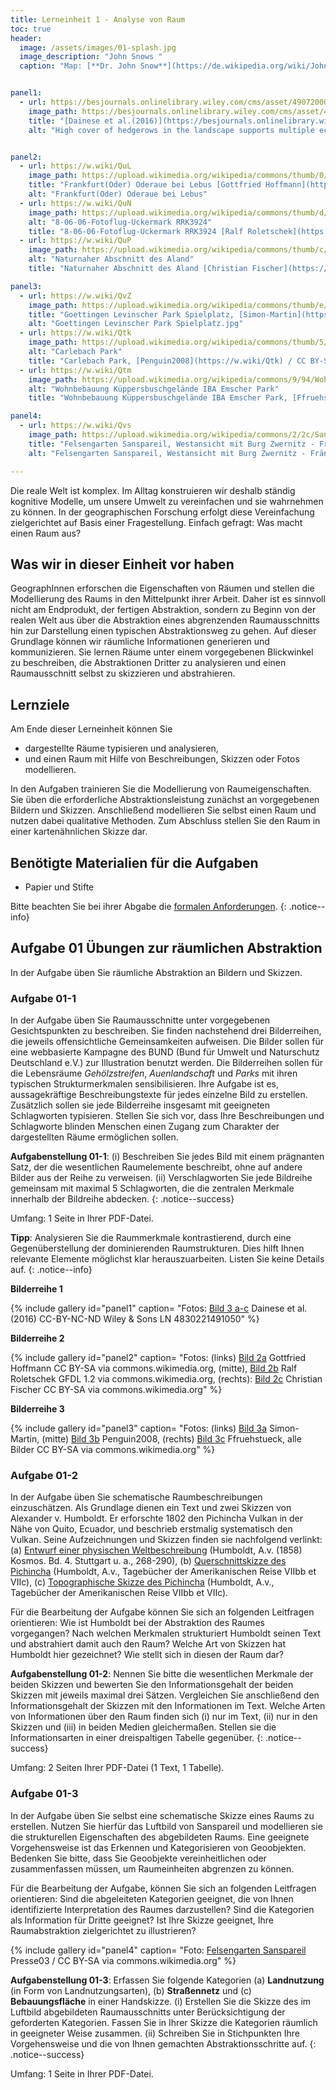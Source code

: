 ```yaml
---
title: Lerneinheit 1 - Analyse von Raum
toc: true
header:
  image: /assets/images/01-splash.jpg
  image_description: "John Snows "
  caption: "Map: [**Dr. John Snow**](https://de.wikipedia.org/wiki/John_Snow_(Mediziner)) [Wellcome Library via wikimedia](https://w.wiki/QtV)"


panel1:  
  - url: https://besjournals.onlinelibrary.wiley.com/cms/asset/49072000-0c42-42a2-b925-a34d2cd4f6e4/
    image_path: https://besjournals.onlinelibrary.wiley.com/cms/asset/49072000-0c42-42a2-b925-a34d2cd4f6e4/jpe12747-fig-0001-m.jpg
    title: "[Dainese et al.(2016)](https://besjournals.onlinelibrary.wiley.com/cms/asset/49072000-0c42-42a2-b925-a34d2cd4f6e4/jpe12747-fig-0001-m.jpg), High cover of hedgerows in the landscape supports multiple ecosystem services in Mediterranean cereal fields"
    alt: "High cover of hedgerows in the landscape supports multiple ecosystem services in Mediterranean cereal fields"


panel2:  
  - url: https://w.wiki/QuL
    image_path: https://upload.wikimedia.org/wikipedia/commons/thumb/0/0d/Frankfurt%28Oder%29_Oderaue_bei_Lebus_-_panoramio.jpg/1280px-Frankfurt%28Oder%29_Oderaue_bei_Lebus_-_panoramio.jpg
    title: "Frankfurt(Oder) Oderaue bei Lebus [Gottfried Hoffmann](https://w.wiki/QuL) / CC-BY via commons.wikimedia.org"
    alt: "Frankfurt(Oder) Oderaue bei Lebus"
  - url: https://w.wiki/QuN  
    image_path: https://upload.wikimedia.org/wikipedia/commons/thumb/d/d5/18-06-06-Fotoflug-Uckermark_RRK3924.jpg/1280px-18-06-06-Fotoflug-Uckermark_RRK3924.jpg  
    alt: "8-06-06-Fotoflug-Uckermark RRK3924"
    title: "8-06-06-Fotoflug-Uckermark RRK3924 [Ralf Roletschek](https://w.wiki/QuN) / GFDL 1.2  via commons.wikimedia.org"
  - url: https://w.wiki/QuP    
    image_path: https://upload.wikimedia.org/wikipedia/commons/thumb/c/c0/AlandFloodplain.jpg/1280px-AlandFloodplain.jpg
    alt: "Naturnaher Abschnitt des Aland"
    title: "Naturnaher Abschnitt des Aland [Christian Fischer](https://w.wiki/QuP) / CC BY-SA via commons.wikimedia.org"

panel3:
  - url: https://w.wiki/QvZ
    image_path: https://upload.wikimedia.org/wikipedia/commons/thumb/e/eb/Goettingen_Levinscher_Park_Spielplatz.jpg/1280px-Goettingen_Levinscher_Park_Spielplatz.jpg
    title: "Goettingen Levinscher Park Spielplatz, [Simon-Martin](https://w.wiki/Qtm) / CC BY-SA via commons.wikimedia.org"
    alt: "Goettingen Levinscher Park Spielplatz.jpg"
  - url: https://w.wiki/Qtk
    image_path: https://upload.wikimedia.org/wikipedia/commons/thumb/5/57/Carlebach_Park_HSST.jpg/320px-Carlebach_Park_HSST.jpg  
    alt: "Carlebach Park"
    title: "Carlebach Park, [Penguin2008](https://w.wiki/Qtk) / CC BY-SA via commons.wikimedia.org"
  - url: https://w.wiki/Qtm
    image_path: https://upload.wikimedia.org/wikipedia/commons/9/94/Wohnbebauung_K%C3%BCppersbuschgel%C3%A4nde_IBA_Emscher_Park%2C_Gelsenkirchen%2C_Szyszkowitz-Kowalski.jpg
    alt: "Wohnbebauung Küppersbuschgelände IBA Emscher Park"
    title: "Wohnbebauung Küppersbuschgelände IBA Emscher Park, [Ffruehstueck](https://w.wiki/Qtm) / CC BY-SA via commons.wikimedia.org"

panel4:  
  - url: https://w.wiki/Qvs
    image_path: https://upload.wikimedia.org/wikipedia/commons/2/2c/Sanspareil_Luftbild_West.jpg
    title: "Felsengarten Sanspareil, Westansicht mit Burg Zwernitz - Fränkische Schweiz, Bayern, [Presse03](https://w.wiki/Qvs) / CC BY-SA via commons.wikimedia.org"
    alt: "Felsengarten Sanspareil, Westansicht mit Burg Zwernitz - Fränkische Schweiz, Bayern"

---
```




Die reale Welt ist komplex. Im Alltag konstruieren wir deshalb ständig kognitive Modelle, um unsere Umwelt zu vereinfachen und sie wahrnehmen zu können. In der geographischen Forschung erfolgt diese Vereinfachung zielgerichtet auf Basis einer Fragestellung. Einfach gefragt: Was macht einen Raum aus?

<!--more-->

## Was wir in dieser Einheit vor haben
GeographInnen erforschen die Eigenschaften von Räumen und stellen die Modellierung des Raums in den Mittelpunkt ihrer Arbeit. Daher ist es sinnvoll nicht am Endprodukt, der fertigen Abstraktion, sondern zu Beginn von der realen Welt aus über die Abstraktion eines abgrenzenden Raumausschnitts hin zur Darstellung einen typischen Abstraktionsweg zu gehen. Auf dieser Grundlage können wir räumliche Informationen generieren und kommunizieren. Sie lernen Räume unter einem vorgegebenen Blickwinkel zu beschreiben, die Abstraktionen Dritter zu analysieren und einen Raumausschnitt selbst zu skizzieren und abstrahieren. 

## Lernziele
Am Ende dieser Lerneinheit können Sie
* dargestellte Räume typisieren und analysieren,
* und einen Raum mit Hilfe von Beschreibungen, Skizzen oder Fotos modellieren.

In den Aufgaben trainieren Sie die Modellierung von Raumeigenschaften. Sie üben die erforderliche Abstraktionsleistung zunächst an vorgegebenen Bildern und Skizzen. Anschließend modellieren Sie selbst einen Raum und nutzen dabei qualitative Methoden. Zum Abschluss stellen Sie den Raum in einer kartenähnlichen Skizze dar.

## Benötigte Materialien für die Aufgaben
* Papier und Stifte




Bitte beachten Sie bei ihrer Abgabe die [formalen Anforderungen](https://geomoc.github.io/gmoc-bsc-geoinfo-basic/unit00/unit00-03_assignments.html#formale-anforderungen).
{: .notice--info}



## Aufgabe 01 Übungen zur räumlichen Abstraktion
In der Aufgabe üben Sie räumliche Abstraktion an Bildern und Skizzen.

### Aufgabe 01-1
In der Aufgabe üben Sie Raumausschnitte unter vorgegebenen Gesichtspunkten zu beschreiben. Sie finden nachstehend drei Bilderreihen, die jeweils offensichtliche Gemeinsamkeiten aufweisen. Die Bilder sollen für eine webbasierte Kampagne des BUND (Bund für Umwelt und Naturschutz Deutschland e.V.) zur Illustration benutzt werden. Die Bilderreihen sollen für die Lebensräume *Gehölzstreifen*, *Auenlandschaft* und *Parks* mit ihren typischen Strukturmerkmalen sensibilisieren. Ihre Aufgabe ist es, aussagekräftige Beschreibungstexte für jedes einzelne Bild zu erstellen. Zusätzlich sollen sie jede Bilderreihe insgesamt mit geeigneten Schlagworten typisieren. Stellen Sie sich vor, dass Ihre Beschreibungen und Schlagworte blinden Menschen einen Zugang zum Charakter der dargestellten Räume ermöglichen sollen.

**Aufgabenstellung 01-1**: (i) Beschreiben Sie jedes Bild mit einem prägnanten Satz, der die wesentlichen Raumelemente beschreibt, ohne auf andere Bilder aus der Reihe zu verweisen. (ii) Verschlagworten Sie jede Bildreihe gemeinsam mit maximal 5 Schlagworten, die die zentralen Merkmale innerhalb der Bildreihe abdecken.
{: .notice--success}

Umfang: 1 Seite in Ihrer PDF-Datei.

**Tipp**: Analysieren Sie die Raummerkmale kontrastierend, durch eine Gegenüberstellung der dominierenden Raumstrukturen. Dies hilft Ihnen relevante Elemente möglichst klar herauszuarbeiten. Listen Sie keine Details auf.
{: .notice--info}


**Bilderreihe 1**

{% include gallery id="panel1"  caption= "Fotos: [Bild 3 a-c](https://besjournals.onlinelibrary.wiley.com/cms/asset/49072000-0c42-42a2-b925-a34d2cd4f6e4/jpe12747-fig-0001-m.jpg) Dainese et al. (2016) CC-BY-NC-ND Wiley & Sons LN 4830221491050" %}


**Bilderreihe 2**

{% include gallery id="panel2"  caption= "Fotos: (links) [Bild 2a](https://w.wiki/QuL) Gottfried Hoffmann CC BY-SA via commons.wikimedia.org, (mitte), [Bild 2b](https://w.wiki/QuN) Ralf Roletschek GFDL 1.2 via commons.wikimedia.org, (rechts): [Bild 2c](https://w.wiki/QuP) Christian Fischer CC BY-SA via commons.wikimedia.org" %}

**Bilderreihe 3**


{% include gallery id="panel3"  caption= "Fotos: (links) [Bild 3a](https://w.wiki/Qtj) Simon-Martin, (mitte) [Bild 3b](https://w.wiki/Qtk) Penguin2008, (rechts) [Bild 3c](https://w.wiki/Qtm) Ffruehstueck, alle Bilder CC BY-SA via commons.wikimedia.org" %}




### Aufgabe 01-2
In der Aufgabe üben Sie schematische Raumbeschreibungen einzuschätzen. Als Grundlage dienen ein Text und zwei Skizzen von Alexander v. Humboldt. Er erforschte 1802 den Pichincha Vulkan in der Nähe von Quito, Ecuador, und beschrieb erstmalig systematisch den Vulkan. Seine Aufzeichnungen und Skizzen finden sie nachfolgend verlinkt: (a) [Entwurf einer physischen Weltbeschreibung](http://www.deutschestextarchiv.de/book/view/humboldt_kosmos04_1858?p=273) (Humboldt, A.v. (1858) Kosmos. Bd. 4. Stuttgart u. a., 268-290), (b) [Querschnittskizze des Pichincha](https://digital.staatsbibliothek-berlin.de/werkansicht?PPN=PPN779884310&PHYSID=PHYS_0806&view=overview-toc&DMDID=DMDLOG_0001) (Humboldt, A.v., Tagebücher der Amerikanischen Reise VIIbb et VIIc), (c) [Topographische Skizze des Pichincha](https://digital.staatsbibliothek-berlin.de/werkansicht?PPN=PPN779884310&PHYSID=PHYS_0820&view=overview-toc&DMDID=DMDLOG_0001) (Humboldt, A.v., Tagebücher der Amerikanischen Reise VIIbb et VIIc).

Für die Bearbeitung der Aufgabe können Sie sich an folgenden Leitfragen orientieren: Wie ist Humboldt bei der Abstraktion des Raumes vorgegangen? Nach welchen Merkmalen strukturiert Humboldt seinen Text und abstrahiert damit auch den Raum? Welche Art von Skizzen hat Humboldt hier gezeichnet? Wie stellt sich in diesen der Raum dar?

**Aufgabenstellung 01-2**: Nennen Sie bitte die wesentlichen Merkmale der beiden Skizzen und bewerten Sie den Informationsgehalt der beiden Skizzen mit jeweils maximal drei Sätzen. Vergleichen Sie anschließend den Informationsgehalt der Skizzen mit den Informationen im Text. Welche Arten von Informationen über den Raum finden sich (i) nur im Text, (ii) nur in den Skizzen und (iii) in beiden Medien gleichermaßen. Stellen sie die Informationsarten in einer dreispaltigen Tabelle gegenüber.
{: .notice--success}

Umfang: 2 Seiten Ihrer PDF-Datei (1 Text, 1 Tabelle).


### Aufgabe 01-3
In der Aufgabe üben Sie selbst eine schematische Skizze eines Raums zu erstellen. Nutzen Sie hierfür das Luftbild von Sanspareil und modellieren sie die strukturellen Eigenschaften des abgebildeten Raums. Eine geeignete Vorgehensweise ist das Erkennen und Kategorisieren von Geoobjekten. Bedenken Sie bitte, dass Sie Geoobjekte vereinheitlichen oder zusammenfassen müssen, um Raumeinheiten abgrenzen zu können.

Für die Bearbeitung der Aufgabe, können Sie sich an folgenden Leitfragen orientieren: Sind die abgeleiteten Kategorien geeignet, die von Ihnen identifizierte Interpretation des Raumes darzustellen? Sind die Kategorien als Information für Dritte geeignet? Ist Ihre Skizze geeignet, Ihre Raumabstraktion zielgerichtet zu illustrieren?



{% include gallery id="panel4"  caption= "Foto: [Felsengarten Sanspareil](https://w.wiki/Qvt) Presse03 / CC BY-SA via commons.wikimedia.org" %}




**Aufgabenstellung 01-3**: Erfassen Sie folgende Kategorien (a) **Landnutzung** (in Form von Landnutzungsarten), (b) **Straßennetz** und (c) **Bebauungsfläche** in einer Handskizze.
(i) Erstellen Sie die Skizze des im Luftbild abgebildeten Raumausschnitts unter Berücksichtigung der geforderten Kategorien. Fassen Sie in Ihrer Skizze die Kategorien räumlich in geeigneter Weise zusammen. (ii) Schreiben Sie in Stichpunkten Ihre Vorgehensweise und die von Ihnen gemachten Abstraktionsschritte auf.
{: .notice--success}

Umfang: 1 Seite in Ihrer PDF-Datei.
